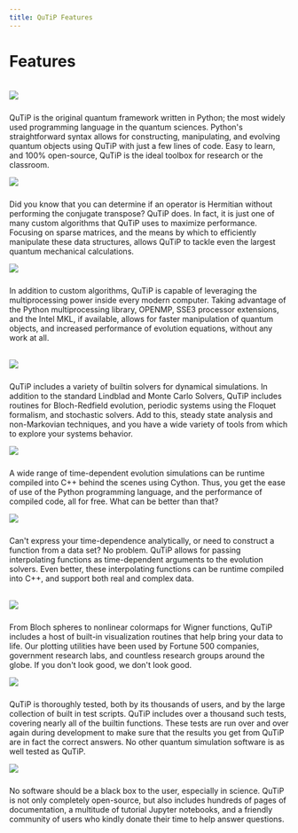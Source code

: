 ```yaml
---
title: QuTiP Features
---
```


# Features

<br>

<div class="row">
   <div class="col-md-4">
       <img style="margin-bottom:10px" class="img-responsive img-center" src="images/py_logo.png"/>
       <div class="caption">
        <p>QuTiP is the original quantum framework written in Python; the most widely 
            used programming language in the quantum sciences.  Python's straightforward syntax allows for constructing, manipulating, and evolving quantum objects using QuTiP with just a few lines of code.  Easy to learn, and 100% open-source, QuTiP is the ideal toolbox for research or the classroom.</p>
        </div>
   </div>
   
   <div class="col-md-4">
       <img style="margin-bottom:10px" class="img-responsive img-center" src="images/algorithm.png"/>
       <div class="caption">
        <p>
            Did you know that you can determine if an operator is Hermitian without performing the conjugate transpose?  QuTiP does.  In fact, it is just one of many custom algorithms that QuTiP uses to maximize performance.  Focusing on sparse matrices, and the means by which to efficiently manipulate these data structures, allows QuTiP to tackle even the largest quantum mechanical calculations. 
        </p>
        </div>
   </div>
   
   <div class="col-md-4">
       <img style="margin-bottom:10px" class="img-responsive img-center" src="images/fast.png"/>
       <div class="caption">
        <p>
            In addition to custom algorithms, QuTiP is capable of leveraging the multiprocessing power inside every modern computer.  Taking advantage of the Python multiprocessing library, OPENMP, SSE3 processor extensions, and the Intel MKL, if available, allows for faster manipulation of quantum objects, and increased performance of evolution equations, without any work at all.
        </p>
        </div>
   </div>
</div> 

<br>

<div class="row">  
   <div class="col-md-4">
       <img style="margin-bottom:10px" class="img-responsive img-center" src="images/choices.png"/>
       <div class="caption">
        <p>QuTiP includes a variety of builtin solvers for dynamical simulations. In addition to the standard Lindblad and Monte Carlo Solvers, QuTiP includes routines for Bloch-Redfield evolution, periodic systems using the Floquet formalism, and stochastic solvers. Add to this, steady state analysis and non-Markovian techniques, and you have a wide variety of tools from which to explore your systems behavior.</p>
        </div>
   </div>
   
   <div class="col-md-4">
       <img style="margin-bottom:10px" class="img-responsive img-center" src="images/runtime.png"/>
       <div class="caption">
        <p>
            A wide range of time-dependent evolution simulations can be runtime compiled into C++ behind the scenes using Cython.  Thus, you get the ease of use of the Python programming language, and the performance of compiled code, all for free. What can be better than that?
        </p>
        </div>
   </div>
   
   <div class="col-md-4">
       <img style="margin-bottom:10px" class="img-responsive img-center" src="images/interp.png"/>
       <div class="caption">
        <p>
            Can't express your time-dependence analytically, or need to construct a function from a data set?  No problem.  QuTiP allows for passing interpolating functions as time-dependent arguments to the evolution solvers.  Even better, these interpolating functions can be runtime compiled into C++, and support both real and complex data.
        </p>
        </div>
   </div>    
</div> 

<br>

<div class="row">
   <div class="col-md-4">
       <img style="margin-bottom:10px" class="img-responsive img-center" src="images/visual.png"/>
       <div class="caption">
        <p>
        From Bloch spheres to nonlinear colormaps for Wigner functions, QuTiP includes a host of built-in visualization routines that help bring your data to life. Our plotting utilities have been used by Fortune 500 companies, government research labs, and countless research groups around the globe.  If you don't look good, we don't look good.   
        </p>
        </div>
   </div>
   
   <div class="col-md-4">
       <img style="margin-bottom:10px" class="img-responsive img-center" src="images/tests.png"/>
       <div class="caption">
        <p>
            QuTiP is thoroughly tested, both by its thousands of users, and by the large collection of built in test scripts.  QuTiP includes over a thousand such tests, covering nearly all of the builtin functions.  These tests are run over and over again during development to make sure that the results you get from QuTiP are in fact the correct answers.  No other quantum simulation software is as well tested as QuTiP.
        </p>
        </div>
   </div>
   
   <div class="col-md-4">
       <img style="margin-bottom:10px" class="img-responsive img-center" src="images/help.png"/>
       <div class="caption">
        <p>No software should be a black box to the user, especially in science. QuTiP is not only completely open-source, but also includes hundreds of pages of documentation, a multitude of tutorial Jupyter notebooks, and a friendly community of users who kindly donate their time to help answer questions.
        </p>
        </div>
   </div>
</div>
